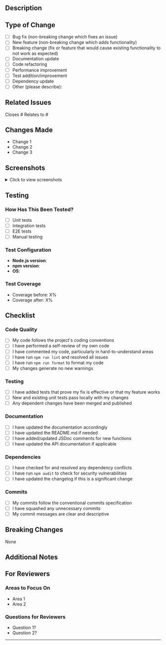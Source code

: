 ## Description

<!-- Provide a brief description of the changes in this PR -->

## Type of Change

<!-- Mark the relevant option with an "x" -->

- [ ] Bug fix (non-breaking change which fixes an issue)
- [ ] New feature (non-breaking change which adds functionality)
- [ ] Breaking change (fix or feature that would cause existing functionality to not work as expected)
- [ ] Documentation update
- [ ] Code refactoring
- [ ] Performance improvement
- [ ] Test addition/improvement
- [ ] Dependency update
- [ ] Other (please describe):

## Related Issues

<!-- Link related issues here. Use "Closes #123" to auto-close issues when PR is merged -->

Closes #
Relates to #

## Changes Made

<!-- Provide a detailed list of changes -->

- Change 1
- Change 2
- Change 3

## Screenshots

<!-- If applicable, add screenshots to demonstrate the changes -->

<details>
<summary>Click to view screenshots</summary>

<!-- Add screenshots here -->

</details>

## Testing

### How Has This Been Tested?

<!-- Describe the tests you ran to verify your changes -->

- [ ] Unit tests
- [ ] Integration tests
- [ ] E2E tests
- [ ] Manual testing

### Test Configuration

- **Node.js version**:
- **npm version**:
- **OS**:

### Test Coverage

<!-- If you added tests, mention the coverage -->

- Coverage before: X%
- Coverage after: X%

## Checklist

<!-- Mark completed items with an "x" -->

### Code Quality

- [ ] My code follows the project's coding conventions
- [ ] I have performed a self-review of my own code
- [ ] I have commented my code, particularly in hard-to-understand areas
- [ ] I have run `npm run lint` and resolved all issues
- [ ] I have run `npm run format` to format my code
- [ ] My changes generate no new warnings

### Testing

- [ ] I have added tests that prove my fix is effective or that my feature works
- [ ] New and existing unit tests pass locally with my changes
- [ ] Any dependent changes have been merged and published

### Documentation

- [ ] I have updated the documentation accordingly
- [ ] I have updated the README.md if needed
- [ ] I have added/updated JSDoc comments for new functions
- [ ] I have updated the API documentation if applicable

### Dependencies

- [ ] I have checked for and resolved any dependency conflicts
- [ ] I have run `npm audit` to check for security vulnerabilities
- [ ] I have updated the changelog if this is a significant change

### Commits

- [ ] My commits follow the conventional commits specification
- [ ] I have squashed any unnecessary commits
- [ ] My commit messages are clear and descriptive

## Breaking Changes

<!-- If this PR includes breaking changes, describe them here and provide migration instructions -->

None

<!-- Or describe breaking changes:
### What breaks:

### Migration guide:
-->

## Additional Notes

<!-- Add any additional notes, concerns, or questions for reviewers -->

## For Reviewers

<!-- Guidance for reviewers -->

### Areas to Focus On

- Area 1
- Area 2

### Questions for Reviewers

- Question 1?
- Question 2?

---

<!--
Thank you for contributing to WAMR! 🚀
Please ensure all checkboxes are marked before requesting a review.
-->
